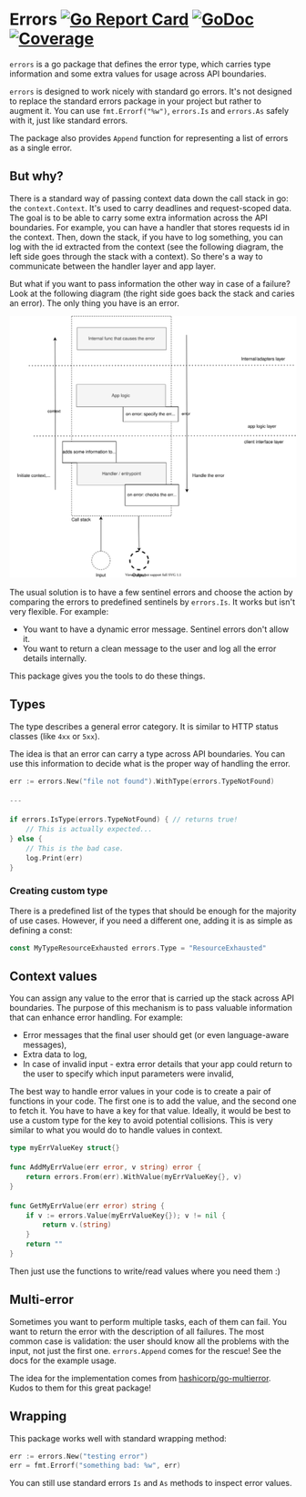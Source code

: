 # Errors [![Go Report Card](https://goreportcard.com/badge/github.com/nglogic/errors)](https://goreportcard.com/report/github.com/nglogic/errors) [![GoDoc](https://godoc.org/github.com/nglogic/errors?status.svg)](http://godoc.org/github.com/nglogic/errors) [![Coverage](https://img.shields.io/badge/coverage-gocover.io-blue)](https://gocover.io/github.com/nglogic/errors)

`errors` is a go package that defines the error type, which carries type information and some extra values for usage across API boundaries.

`errors` is designed to work nicely with standard go errors. It's not designed to replace the standard errors package in your project but rather to augment it. You can use `fmt.Errorf("%w")`, `errors.Is` and `errors.As` safely with it, just like standard errors.

The package also provides `Append` function for representing a list of errors as a single error.

## But why?

There is a standard way of passing context data down the call stack in go: the `context.Context`. It's used to carry deadlines and request-scoped data. The goal is to be able to carry some extra information across the API boundaries. For example, you can have a handler that stores requests id in the context. Then, down the stack, if you have to log something, you can log with the id extracted from the context (see the following diagram, the left side goes through the stack with a context). So there's a way to communicate between the handler layer and app layer.

But what if you want to pass information the other way in case of a failure? Look at the following diagram (the right side goes back the stack and caries an error). The only thing you have is an error.

![diagram](docs/errors.svg)

The usual solution is to have a few sentinel errors and choose the action by comparing the errors to predefined sentinels by `errors.Is`. It works but isn't very flexible. For example:

- You want to have a dynamic error message. Sentinel errors don't allow it.
- You want to return a clean message to the user and log all the error details internally.

This package gives you the tools to do these things.

## Types

The type describes a general error category. It is similar to HTTP status classes (like `4xx` or `5xx`).

The idea is that an error can carry a type across API boundaries. You can use this information to decide what is the proper way of handling the error.

```go
err := errors.New("file not found").WithType(errors.TypeNotFound)

---

if errors.IsType(errors.TypeNotFound) { // returns true!
    // This is actually expected...
} else {
    // This is the bad case.
    log.Print(err)
}
```

### Creating custom type

There is a predefined list of the types that should be enough for the majority of use cases. 
However, if you need a different one, adding it is as simple as defining a const:

```go
const MyTypeResourceExhausted errors.Type = "ResourceExhausted"
```

## Context values

You can assign any value to the error that is carried up the stack across API boundaries.
The purpose of this mechanism is to pass valuable information that can enhance error handling. For example:

- Error messages that the final user should get (or even language-aware messages),
- Extra data to log,
- In case of invalid input - extra error details that your app could return to the user to specify which input parameters were invalid,

The best way to handle error values in your code is to create a pair of functions in your code. The first one is to add the value, and the second one to fetch it. You have to have a key for that value. Ideally, it would be best to use a custom type for the key to avoid potential collisions. This is very similar to what you would do to handle values in context.

```go
type myErrValueKey struct{}

func AddMyErrValue(err error, v string) error {
    return errors.From(err).WithValue(myErrValueKey{}, v)
}

func GetMyErrValue(err error) string {
    if v := errors.Value(myErrValueKey{}); v != nil {
        return v.(string)
    }
    return ""
}
```

Then just use the functions to write/read values where you need them :)

## Multi-error

Sometimes you want to perform multiple tasks, each of them can fail. You want to return the error with the description of all failures. The most common case is validation: the user should know all the problems with the input, not just the first one. `errors.Append` comes for the rescue! See the docs for the example usage.

The idea for the implementation comes from [hashicorp/go-multierror](https://github.com/hashicorp/go-multierror). Kudos to them for this great package!

## Wrapping

This package works well with standard wrapping method:

```go
err := errors.New("testing error")
err = fmt.Errorf("something bad: %w", err)
```

You can still use standard errors `Is` and `As` methods to inspect error values.

